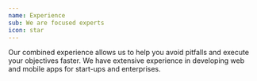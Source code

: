 ```yaml
---
name: Experience
sub: We are focused experts
icon: star
---
```

Our combined experience allows us to help you avoid pitfalls and execute your objectives faster. We have extensive experience in developing web and mobile apps for start-ups and enterprises.
